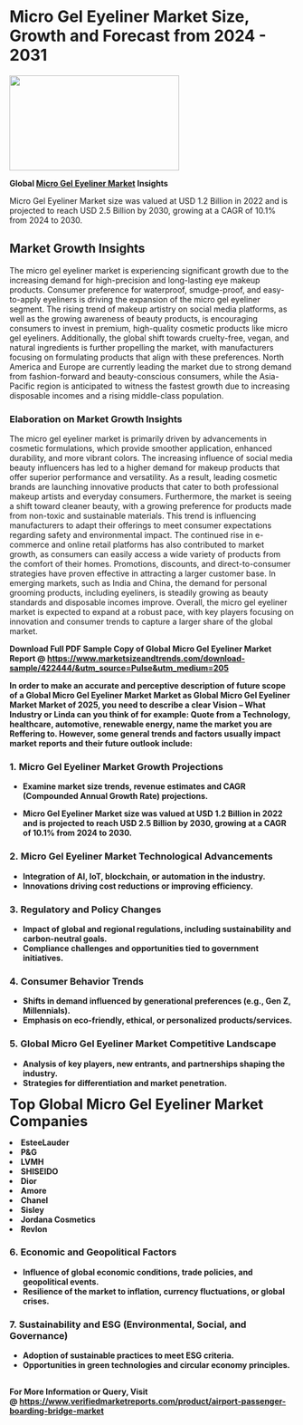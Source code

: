 <H1>Micro Gel Eyeliner Market Size, Growth and Forecast from 2024 - 2031</H1><img class="aligncenter size-medium wp-image-584254" src="https://thirdeyenews.in/wp-content/uploads/2024/09/Global-Market-Research-300x168.jpeg" alt="" width="300" height="168" /><p><strong>Global&nbsp;<a href="https://www.marketsizeandtrends.com/download-sample/422444/&amp;utm_source=Pulse&amp;utm_medium=205">Micro Gel Eyeliner Market</a> Insights</strong></p><p>Micro Gel Eyeliner Market size was valued at USD 1.2 Billion in 2022 and is projected to reach USD 2.5 Billion by 2030, growing at a CAGR of 10.1% from 2024 to 2030.</p><p><h2>Market Growth Insights</h2> The micro gel eyeliner market is experiencing significant growth due to the increasing demand for high-precision and long-lasting eye makeup products. Consumer preference for waterproof, smudge-proof, and easy-to-apply eyeliners is driving the expansion of the micro gel eyeliner segment. The rising trend of makeup artistry on social media platforms, as well as the growing awareness of beauty products, is encouraging consumers to invest in premium, high-quality cosmetic products like micro gel eyeliners. Additionally, the global shift towards cruelty-free, vegan, and natural ingredients is further propelling the market, with manufacturers focusing on formulating products that align with these preferences. North America and Europe are currently leading the market due to strong demand from fashion-forward and beauty-conscious consumers, while the Asia-Pacific region is anticipated to witness the fastest growth due to increasing disposable incomes and a rising middle-class population. <p><strong></strong></p> <h3>Elaboration on Market Growth Insights</h3> The micro gel eyeliner market is primarily driven by advancements in cosmetic formulations, which provide smoother application, enhanced durability, and more vibrant colors. The increasing influence of social media beauty influencers has led to a higher demand for makeup products that offer superior performance and versatility. As a result, leading cosmetic brands are launching innovative products that cater to both professional makeup artists and everyday consumers. Furthermore, the market is seeing a shift toward cleaner beauty, with a growing preference for products made from non-toxic and sustainable materials. This trend is influencing manufacturers to adapt their offerings to meet consumer expectations regarding safety and environmental impact. The continued rise in e-commerce and online retail platforms has also contributed to market growth, as consumers can easily access a wide variety of products from the comfort of their homes. Promotions, discounts, and direct-to-consumer strategies have proven effective in attracting a larger customer base. In emerging markets, such as India and China, the demand for personal grooming products, including eyeliners, is steadily growing as beauty standards and disposable incomes improve. Overall, the micro gel eyeliner market is expected to expand at a robust pace, with key players focusing on innovation and consumer trends to capture a larger share of the global market. <p><strong></p><p><span class=""><strong>Download Full PDF Sample Copy of Global Micro Gel Eyeliner Market Report</strong> @ <a href="https://www.marketsizeandtrends.com/download-sample/422444/&amp;utm_source=Pulse&amp;utm_medium=205" target="_blank">https://www.marketsizeandtrends.com/download-sample/422444/&amp;utm_source=Pulse&amp;utm_medium=205</a></span></p><p>In order to make an accurate and perceptive description of future scope of a Global&nbsp;Micro Gel Eyeliner Market Market as Global&nbsp;Micro Gel Eyeliner Market Market of 2025, you need to describe a clear Vision &ndash; What Industry or Linda can you think of for example: Quote from a Technology, healthcare, automotive, renewable energy, name the market you are Reffering to. However, some general trends and factors usually impact market reports and their future outlook include:</p><h3>1.&nbsp;<strong>Micro Gel Eyeliner Market Growth Projections</strong></h3><ul><li>Examine market size trends, revenue estimates and CAGR (Compounded Annual Growth Rate) projections.</li><li><p>Micro Gel Eyeliner Market size was valued at USD 1.2 Billion in 2022 and is projected to reach USD 2.5 Billion by 2030, growing at a CAGR of 10.1% from 2024 to 2030.</p></li></ul><h3>2.&nbsp;<strong>Micro Gel Eyeliner Market Technological Advancements</strong></h3><ul><li>Integration of AI, IoT, blockchain, or automation in the industry.</li><li>Innovations driving cost reductions or improving efficiency.</li></ul><h3>3.&nbsp;<strong>Regulatory and Policy Changes</strong></h3><ul><li>Impact of global and regional regulations, including sustainability and carbon-neutral goals.</li><li>Compliance challenges and opportunities tied to government initiatives.</li></ul><h3>4.&nbsp;<strong>Consumer Behavior Trends</strong></h3><ul><li>Shifts in demand influenced by generational preferences (e.g., Gen Z, Millennials).</li><li>Emphasis on eco-friendly, ethical, or personalized products/services.</li></ul><h3>5.&nbsp;<strong>Global Micro Gel Eyeliner Market Competitive Landscape</strong></h3><ul><li>Analysis of key players, new entrants, and partnerships shaping the industry.</li><li>Strategies for differentiation and market penetration.</li></ul><p data-pm-slice="1 1 []"><span style="color: inherit; font-family: inherit; font-size: 25px;">Top Global Micro Gel Eyeliner Market Companies</span></p><div class="" data-test-id=""><p><li>EsteeLauder</li><li> P&G</li><li> LVMH</li><li> SHISEIDO</li><li> Dior</li><li> Amore</li><li> Chanel</li><li> Sisley</li><li> Jordana Cosmetics</li><li> Revlon</li></p></div><h3>6.&nbsp;<strong>Economic and Geopolitical Factors</strong></h3><ul><li>Influence of global economic conditions, trade policies, and geopolitical events.</li><li>Resilience of the market to inflation, currency fluctuations, or global crises.</li></ul><h3>7.&nbsp;<strong>Sustainability and ESG (Environmental, Social, and Governance)</strong></h3><ul><li>Adoption of sustainable practices to meet ESG criteria.</li><li>Opportunities in green technologies and circular economy principles.</li></ul><h2><strong style="font-size: 14px;">For More Information or Query, Visit @&nbsp;</strong><a style="background-color: #ffffff; font-size: 14px;" href="https://www.marketsizeandtrends.com/report/micro-gel-eyeliner-market/" target="_blank">https://www.verifiedmarketreports.com/product/airport-passenger-boarding-bridge-market</a></h2>
